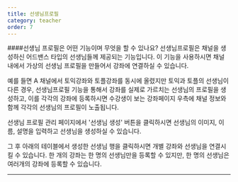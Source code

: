 ```yaml
---
title: 선생님프로필
category: teacher
order: 7
---
```

####선생님 프로필은 어떤 기능이며 무엇을 할 수 있나요?
선생님프로필은 채널을 생성하신 어드밴스 타입의 선생님들께 제공되는 기능입니다.
이 기능을 사용하시면 채널 내에서 가상의 선생님 프로필을 만들어서 강좌에 연결하실 수 있습니다.

예를 들면 A 채널에서 토익강좌와 토플강좌를 동시에 올렸지만 토익과 토플의 선생님이 다른 경우, 
선생님프로필 기능을 통해서 강좌를 실제로 가르치는 선생님의 프로필을 생성하고, 이를 각각의 강좌에 등록하시면
수강생이 보는 강좌페이지 우측에 채널 정보와 함께 각각의 선생님의 프로필이 노출됩니다.

선생님 프로필 관리 페이지에서 '선생님 생성' 버튼을 클릭하시면 
선생님의 이미지, 이름, 설명을 입력하고 선생님을 생성하실 수 있습니다.

그 후 아래의 테이블에서 생성한 선생님 행을 클릭하시면 개별 강좌와 선생님을 연결시킬 수 있습니다.
한 개의 강좌는 한 명의 선생님만을 등록할 수 있지만, 한 명의 선생님은 여러개의 강좌에 등록할 수 있습니다.

---
